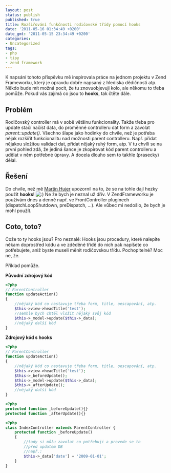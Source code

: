 ```yaml
---
layout: post
status: publish
published: true
title: Rozšiřování funkčnosti rodičovské třídy pomocí hooks
date: '2011-05-16 01:34:49 +0200'
date_gmt: '2011-05-15 23:34:49 +0200'
categories:
- Uncategorized
tags:
- php
- tipy
- zend framework
---
```



K napsání tohoto příspěvku mě inspirovala práce na jednom  projektu v Zend Frameworku, který je opravdu dobře napsaný z hlediska  dědičnosti atp. Někdo bude mít možná pocit, že tu znovuobjevuji kolo,  ale někomu to třeba pomůže. Pokud vás zajímá co jsou to <strong>hooks</strong>, tak čtěte dále.


## Problém


Rodičovský controller má v sobě většinu funkcionality. Takže třeba  pro update stačí načíst data, do proměnné controlleru dát form a zavolat  <em>parent::update()</em>. Všechno šlape jako hodinky do chvíle, než je  potřeba nějak rozšířit funkcionalitu nad možnosti parent controlleru.  Např. přidat nějakou složitou validaci dat, přidat nějaký ruhý form,  atp. V tu chvíli se na první pohled zdá, že jediná šance je zkopírovat  kód parent controlleru a udělat v něm potřebné úpravy. A docela dlouho  sem to takhle (prasecky) dělal.


## Řešení


Do chvíle, než mě <a href="http://www.martinhujer.cz/">Martin Hujer</a> upozornil na to, že se na tohle dají hezky použít <strong>hooks</strong>! <img src="http://blog.red-pill.cz/wp-includes/images/smilies/icon_smile.gif" alt=":)" /> Ne že bych je neznal už dřív. V ZendFrameworku je používám dnes a denně  např. ve FrontController pluginech (dispatchLoopShutdown, preDispatch,  …). Ale vůbec mi nedošlo, že bych je mohl použít.


## Coto, toto?


Cože to ty hooks jsou? Pro neznalé: Hooks jsou procedury, které  nalepíte někam doprostřed kódu a ve zděděné třídě do nich pak napíšete  co potřebujete, aniž byste museli měnit rodičovskou třídu. Pochopitelné?  Moc ne, že.




Příklad pomůže.




<strong>Původní zdrojový kód</strong>

```php
<?php
// ParentController
function updateAction()
{
    //nějaký kód co nastavuje třeba form, title, oescapování, atp.
    $this->view->headTitle('test');
    //semhle bych chtěl vložit nějaký svůj kód
    $this->_model->update($this->_data);
    //nějaký další kód
}

```


<strong>Zdrojový kód s hooks</strong>


```php
<?php
// ParentController
function updateAction()
{
    //nějaký kód co nastavuje třeba form, title, oescapování, atp.
    $this->view->headTitle('test');
    $this->_beforeUpdate();
    $this->_model->update($this->_data);
    $this->_afterUpdate();
    //nějaký další kód
}

```

```php
<?php
protected function _beforeUpdate(){}
protected function _afterUpdate(){}
```

```php
<?php
class IndexController extends ParentController {
    protected function _beforeUpdate()
    {
        //tady si můžu zavolat co potřebuji a provede se to
        //před updatem DB
        //např.:
        $this->_data['date'] = '2009-01-01';
    }
}

```
